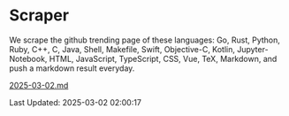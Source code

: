 # Scraper

We scrape the github trending page of these languages: Go, Rust, Python, Ruby, C++, C, Java, Shell, Makefile, Swift, Objective-C, Kotlin, Jupyter-Notebook, HTML, JavaScript, TypeScript, CSS, Vue, TeX, Markdown, and push a markdown result everyday.

[2025-03-02.md](https://github.com/cumthxy/github-trending-backup/blob/master/2025-03-02.md)

Last Updated: 2025-03-02 02:00:17